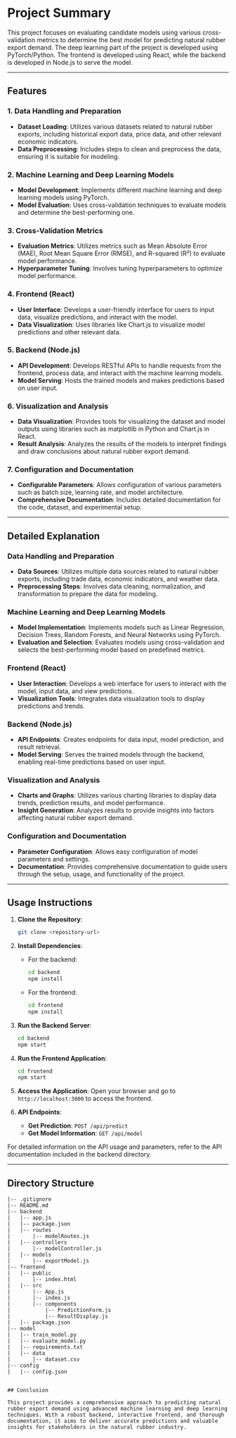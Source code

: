 
# Project Summary

This project focuses on evaluating candidate models using various cross-validation metrics to determine the best model for predicting natural rubber export demand. The deep learning part of the project is developed using PyTorch/Python. The frontend is developed using React, while the backend is developed in Node.js to serve the model.

---

## Features

### 1. Data Handling and Preparation
   - **Dataset Loading**: Utilizes various datasets related to natural rubber exports, including historical export data, price data, and other relevant economic indicators.
   - **Data Preprocessing**: Includes steps to clean and preprocess the data, ensuring it is suitable for modeling.

### 2. Machine Learning and Deep Learning Models
   - **Model Development**: Implements different machine learning and deep learning models using PyTorch.
   - **Model Evaluation**: Uses cross-validation techniques to evaluate models and determine the best-performing one.

### 3. Cross-Validation Metrics
   - **Evaluation Metrics**: Utilizes metrics such as Mean Absolute Error (MAE), Root Mean Square Error (RMSE), and R-squared (R²) to evaluate model performance.
   - **Hyperparameter Tuning**: Involves tuning hyperparameters to optimize model performance.

### 4. Frontend (React)
   - **User Interface**: Develops a user-friendly interface for users to input data, visualize predictions, and interact with the model.
   - **Data Visualization**: Uses libraries like Chart.js to visualize model predictions and other relevant data.

### 5. Backend (Node.js)
   - **API Development**: Develops RESTful APIs to handle requests from the frontend, process data, and interact with the machine learning models.
   - **Model Serving**: Hosts the trained models and makes predictions based on user input.

### 6. Visualization and Analysis
   - **Data Visualization**: Provides tools for visualizing the dataset and model outputs using libraries such as matplotlib in Python and Chart.js in React.
   - **Result Analysis**: Analyzes the results of the models to interpret findings and draw conclusions about natural rubber export demand.

### 7. Configuration and Documentation
   - **Configurable Parameters**: Allows configuration of various parameters such as batch size, learning rate, and model architecture.
   - **Comprehensive Documentation**: Includes detailed documentation for the code, dataset, and experimental setup.

---

## Detailed Explanation

### **Data Handling and Preparation**

- **Data Sources**: Utilizes multiple data sources related to natural rubber exports, including trade data, economic indicators, and weather data.
- **Preprocessing Steps**: Involves data cleaning, normalization, and transformation to prepare the data for modeling.

### **Machine Learning and Deep Learning Models**

- **Model Implementation**: Implements models such as Linear Regression, Decision Trees, Random Forests, and Neural Networks using PyTorch.
- **Evaluation and Selection**: Evaluates models using cross-validation and selects the best-performing model based on predefined metrics.

### **Frontend (React)**

- **User Interaction**: Develops a web interface for users to interact with the model, input data, and view predictions.
- **Visualization Tools**: Integrates data visualization tools to display predictions and trends.

### **Backend (Node.js)**

- **API Endpoints**: Creates endpoints for data input, model prediction, and result retrieval.
- **Model Serving**: Serves the trained models through the backend, enabling real-time predictions based on user input.

### **Visualization and Analysis**

- **Charts and Graphs**: Utilizes various charting libraries to display data trends, prediction results, and model performance.
- **Insight Generation**: Analyzes results to provide insights into factors affecting natural rubber export demand.

### **Configuration and Documentation**

- **Parameter Configuration**: Allows easy configuration of model parameters and settings.
- **Documentation**: Provides comprehensive documentation to guide users through the setup, usage, and functionality of the project.

---

## Usage Instructions

1. **Clone the Repository**: 
   ```bash
   git clone <repository-url>
   ```

2. **Install Dependencies**: 
   - For the backend:
     ```bash
     cd backend
     npm install
     ```
   - For the frontend:
     ```bash
     cd frontend
     npm install
     ```

3. **Run the Backend Server**:
   ```bash
   cd backend
   npm start
   ```

4. **Run the Frontend Application**:
   ```bash
   cd frontend
   npm start
   ```

5. **Access the Application**:
   Open your browser and go to `http://localhost:3000` to access the frontend.

6. **API Endpoints**:
   - **Get Prediction**: `POST /api/predict`
   - **Get Model Information**: `GET /api/model`

For detailed information on the API usage and parameters, refer to the API documentation included in the backend directory.

---
## Directory Structure

```plaintext
|-- .gitignore
|-- README.md
|-- backend
|   |-- app.js
|   |-- package.json
|   |-- routes
|       |-- modelRoutes.js
|   |-- controllers
|       |-- modelController.js
|   |-- models
|       |-- exportModel.js
|-- frontend
|   |-- public
|       |-- index.html
|   |-- src
|       |-- App.js
|       |-- index.js
|       |-- components
|           |-- PredictionForm.js
|           |-- ResultDisplay.js
|   |-- package.json
|-- model
|   |-- train_model.py
|   |-- evaluate_model.py
|   |-- requirements.txt
|   |-- data
|       |-- dataset.csv
|-- config
|   |-- config.json


## Conclusion

This project provides a comprehensive approach to predicting natural rubber export demand using advanced machine learning and deep learning techniques. With a robust backend, interactive frontend, and thorough documentation, it aims to deliver accurate predictions and valuable insights for stakeholders in the natural rubber industry.
